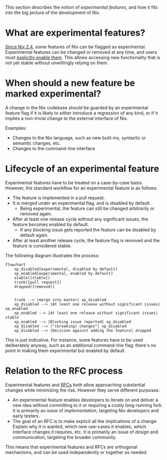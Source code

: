 This section describes the notion of *experimental features*, and how it fits into the big picture of the development of Nix.

# What are experimental features?

[Since Nix 2.4](../release-notes/rl-2.4.md), some features of Nix can be flagged as experimental.
Experimental features can be changed or removed at any time, and users must [explicitly enable them].
This allows accessing new functionality that is not yet stable without unwittingly relying on them.

[explicitly enable them]: ../nix-conf.md#conf-expeirmental-features

# When should a new feature be marked experimental?

A change in the Nix codebase should be guarded by an experimental feature flag if it is likely to either introduce a regression of any kind, or if it implies a non-trivial change to the external interface of Nix.

Examples:

- Changes to the Nix language, such as new built-ins, syntactic or semantic changes, etc.
- Changes to the command-line interface

# Lifecycle of an experimental feature

Experimental features have to be treated on a case-by-case basis.
However, the standard workflow for an experimental feature is as follows:

- The feature is implemented in a pull request.
- It is merged under an experimental flag, and is disabled by default.
    - Being experimental, the feature can still be changed arbitrarily or removed again.
- After at least one release cycle without any significant issues, the feature becomes enabled by default.
    - If any blocking issue gets reported the feature can be disabled by default again.
- After at least another release cycle, the feature flag is removed and the feature is considered stable.

The following diagram illustrates the process:

<!-- TODO: replace with ASCII art to render correctly once contents are agreed upon -->

```mermaid
flowchart
    xp_disabled[experimental, disabled by default]
    xp_enabled[experimental, enabled by default]
    stable([stable])
    trunk([pull request])
    dropped([removed])


    trunk --> |merge into master| xp_disabled
    xp_disabled --> |At least one release without significant issues| xp_enabled
    xp_enabled --> |At least one release without significant issues| stable
    xp_enabled --> |Blocking issue reported| xp_disabled
    xp_disabled --> |"(breaking) changes"| xp_disabled
    xp_disabled --> |Decision against adding the feature| dropped
```

This is just indicative.
For instance, some features have to be used deliberately anyway, such as an additional command-line flag: there's no point in making them experimental but enabled by default.

# Relation to the RFC process

Experimental features and [RFCs](https://github.com/NixOS/rfcs/) both allow approaching substantial changes while minimizing the risk.
However they serve different purposes:

- An experimental feature enables developers to iterate on and deliver a new idea without committing to it or requiring a costly long-running fork.
  It is primarily an issue of *implementation*, targeting Nix developers and early testers.
- The goal of an RFC is to make explicit all the implications of a change: Explain why it is wanted, which new use-cases it enables, which interface changes it requires, etc.
  It is primarily an issue of *design* and *communication*, targeting the broader community.


This means that experimental features and RFCs are orthogonal mechanisms, and can be used independently or together as needed.

